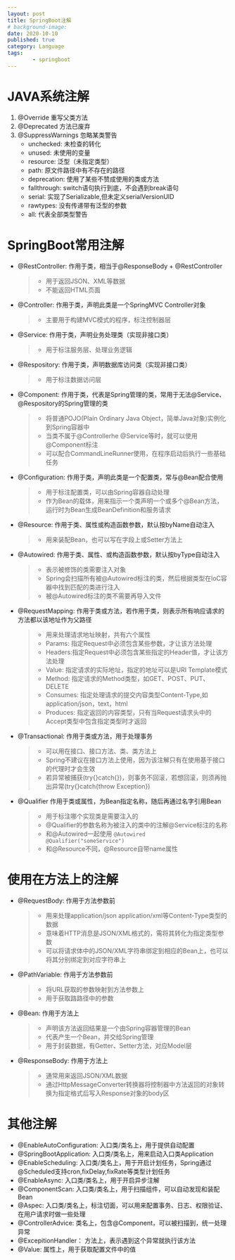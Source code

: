 ```yaml
---
layout: post
title: SpringBoot注解
# background-image: 
date: 2020-10-10
published: true
category: Language
tags:
        - springboot
---
```


# JAVA系统注解

1. @Override 重写父类方法
2. @Deprecated 方法已废弃
3. @SuppressWarnings 忽略某类警告
    - unchecked:   未检查的转化
    - unused:      未使用的变量
    - resource:    泛型（未指定类型）
    - path:        原文件路径中有不存在的路径
    - deprecation: 使用了某些不赞成使用的类或方法
    - fallthrough: switch语句执行到底，不会遇到break语句
    - serial:      实现了Serializable,但未定义serialVersionUID
    - rawtypes:    没有传递带有泛型的参数
    - all:         代表全部类型警告


# SpringBoot常用注解

-  @RestController: 作用于类，相当于@ResponseBody + @RestController
    >- 用于返回JSON、XML等数据
    >- 不能返回HTML页面
-  @Controller:     作用于类，声明此类是一个SpringMVC Controller对象
    >- 主要用于构建MVC模式的程序，标注控制器层
-  @Service:        作用于类，声明业务处理类（实现非接口类）
    >- 用于标注服务层、处理业务逻辑
-  @Respository:    作用于类，声明数据库访问类（实现非接口类）
    >- 用于标注数据访问层
-  @Component:      作用于类，代表是Spring管理的类，常用于无法@Service、@Respository的Spring管理的类
    >- 将普通POJO(Plain Ordinary Java Object，简单Java对象)实例化到Spring容器中
    >- 当类不属于@Controllerhe @Service等时，就可以使用@Component标注
    >- 可以配合CommandLineRunner使用，在程序启动后执行一些基础任务
-  @Configuration:  作用于类，声明此类是一个配置类，常与@Bean配合使用
    >- 用于标注配置类，可以由Spring容器自动处理
    >- 作为Bean的载体，用来指示一个类声明一个或多个@Bean方法，运行时为Bean生成BeanDefinition和服务请求
-  @Resource:       作用于类、属性或构造函数参数，默认按byName自动注入
    >- 用来装配Bean，也可以写在字段上或Setter方法上
-  @Autowired:      作用于类、属性、或构造函数参数，默认按byType自动注入
    >- 表示被修饰的类需要注入对象
    >- Spring会扫描所有被@Autowired标注的类，然后根据类型在loC容器中找到匹配的类进行注入
    >- 被@Autowired标注的类不需要再导入文件
-  @RequestMapping: 作用于类或方法，若作用于类，则表示所有响应请求的方法都以该地址作为父路径
    >- 用来处理请求地址映射，共有六个属性
    >- Params: 指定Request中必须包含某些参数，才让该方法处理
    >- Headers:指定Request中必须包含某些指定的Header值，才让该方法处理
    >- Value: 指定请求的实际地址，指定的地址可以是URI Template模式
    >- Method: 指定请求的Method类型，如GET、POST、PUT、DELETE
    >- Consumes: 指定处理请求的提交内容类型Content-Type,如application/json，text，html
    >- Produces: 指定返回的内容类型，只有当Request请求头中的Accept类型中包含指定类型时才返回
- @Transactional:  作用于类或方法，用于处理事务
    >- 可以用在接口、接口方法、类、类方法上
    >- Spring不建议在接口方法上使用，因为该注解只有在使用基于接口的代理时才会生效
    >- 若异常被捕获(try{}catch{})，则事务不回滚，若想回滚，则须再抛出异常(try{}catch{throw Exception})
- @Qualifier       作用于类或属性，为Bean指定名称，随后再通过名字引用Bean
    >- 用于标注哪个实现类是需要注入的
    >- @Qualifier的参数名称为被注入的类中的注解@Service标注的名称
    >- 和@Autowired一起使用 `@Autowired  @Qualifier("someService")`
    >- 和@Resource不同，@Resource自带name属性


# 使用在方法上的注解

- @RequestBody: 作用于方法参数前
    >- 用来处理application/json application/xml等Content-Type类型的数据
    >- 意味着HTTP消息是JSON/XML格式的，需将其转化为指定类型参数
    >- 可以将请求体中的JSON/XML字符串绑定到相应的Bean上，也可以将其分别绑定到对应字符串上
- @PathVariable: 作用于方法参数前
    >- 将URL获取的参数映射到方法参数上
    >- 用于获取路路径中的参数
- @Bean: 作用于方法上
    >- 声明该方法返回结果是一个由Spring容器管理的Bean
    >- 代表产生一个Bean，并交给Spring管理
    >- 用于封装数据，有Getter、Setter方法，对应Model层
- @ResponseBody: 作用于方法上
    >- 通常用来返回JSON/XML数据
    >- 通过HttpMessageConverter转换器将控制器中方法返回的对象转换为指定格式后写入Response对象的body区


# 其他注解

- @EnableAutoConfiguration: 入口类/类名上，用于提供自动配置
- @SpringBootApplication:   入口类/类名上，用来启动入口类Application
- @EnableScheduling:        入口类/类名上，用于开启计划任务，Spring通过@Scheduled支持cron,fixDelay,fixRate等类型计划任务
- @EnableAsync:             入口类/类名上，用于开启异步注解
- @ComponentScan:           入口类/类名上，用于扫描组件，可以自动发现和装配Bean
- @Aspec:                   入口类/类名上，标注切面，可以用来配置事务、日志、权限验证、在用户请求时做一些处理
- @ControllerAdvice:        类名上，包含@Component，可以被扫描到，统一处理异常
- @ExcepitionHandler：      方法上，表示遇到这个异常就执行该方法
- @Value:                   属性上，用于获取配置文件中的值
